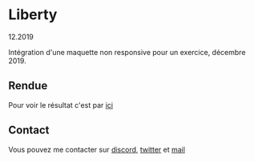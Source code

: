 # Liberty
<p>12.2019</p>
<p> Intégration d'une maquette non responsive pour un exercice, décembre 2019.


<h2> Rendue </h2>

<p> Pour voir le résultat c'est par <a href="https://cyrille57.github.io/Exo_Liberty-12.2019/">ici</a></p>

<h2> Contact </h2>
<p> Vous pouvez me contacter sur <a href="https://discord.gg/At8T9HD">discord</a>, <a href="https://twitter.com/Cyril2101">twitter</a> et <a href="mailto:cyril_dev@outlook.fr">mail</a>
